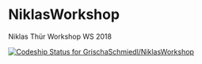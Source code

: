 # NiklasWorkshop
Niklas Thür Workshop WS 2018

[ ![Codeship Status for GrischaSchmiedl/NiklasWorkshop](https://app.codeship.com/projects/e28e6fc0-cef2-0136-08af-320efe7d5182/status?branch=master)](https://app.codeship.com/projects/315793)
